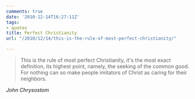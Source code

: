 ```yaml
---
comments: true
date: '2010-12-14T16:27:11Z'
tags:
- quotes
title: Perfect Christianity
url: "/2010/12/14/this-is-the-rule-of-most-perfect-christianity/"

---
```

<blockquote class="big">This is the rule of most perfect Christianity, it's the most exact definition, its highest point, namely, the seeking of the common  good. For nothing can so make people imitators of Christ as caring for their neighbors.</blockquote>

<cite class="big">John  Chrysostom</cite>





